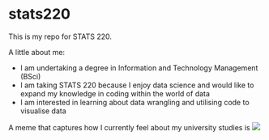 # stats220
This is my repo for STATS 220. 

A little about me:

- I am undertaking a degree in Information and Technology Management (BSci)
- I am taking STATS 220 because I enjoy data science and would like to expand my knowledge in coding within the world of data
- I am interested in learning about data wrangling and utilising code to visualise data

A meme that captures how I currently feel about my university studies is ![](https://tenor.com/view/plankton-plankton-meme-gif-15640350090336605258)
